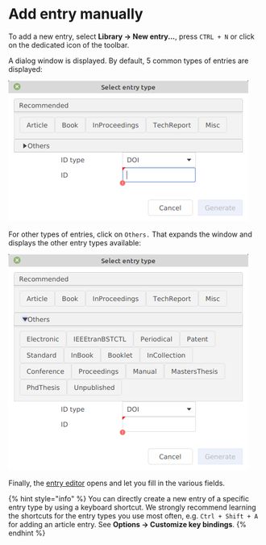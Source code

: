 # Add entry manually

To add a new entry, select **Library → New entry...**, press `CTRL + N​` or click on the dedicated icon of the toolbar.

A dialog window is displayed. By default, 5 common types of entries are displayed:

![Window for selecting default entry types. Note: the actual content of the "others" menu depends on the database mode (BibTeX or biblatex).](<../.gitbook/assets/jabref-5.3-selectentrytype (1).png>)

For other types of entries, click on `Others.` That expands the window and displays the other entry types available:

![Window with all available entry types. Note: the actual content of the "others" menu depends on the database mode (BibTeX or biblatex).](<../.gitbook/assets/jabref-5.3-selectentrytype-expanded (1).png>)

Finally, the [entry editor](../advanced/entryeditor/) opens and let you fill in the various fields.

{% hint style="info" %}
You can directly create a new entry of a specific entry type by using a keyboard shortcut. We strongly recommend learning the shortcuts for the entry types you use most often, e.g. `Ctrl + Shift + A` for adding an article entry.​ See **Options → Customize key bindings**.
{% endhint %}
